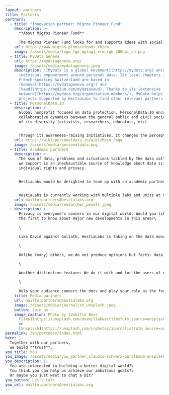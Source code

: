 ```yaml
---
layout: partners
title: Partners
partners:
  - title: "Innovation partner: Migros Pioneer Fund"
    description: >-
      **About Migros Pioneer Fund**

      The Migros Pioneer Fund looks for and supports ideas with social potential. It enables pioneering projects that break new ground and seek out forward-looking solutions. Its impact-oriented funding approach combines financial support with coaching services. The Migros Pioneer Fund is part of the Migros Group's social engagement and is enabled by the Migros Group with around CHF 15 million annually. For further information: [www.migros- pioneer-fund.ch/en](https://www.migros-pionierfonds.ch/en)
    url: https://www.migros-pionierfonds.ch/en
    image: /assets/media/logo_fge_mptag1_erm_rgb_300dpi_en.png
  - title: MyData Geneva
    url: https://mydatageneva.org/
    image: /assets/media/mydatageneva.jpeg
    description: "[MyData is a global movement](http://mydata.org) encouraging
      individual empowerment around personal data. Its local chapters in
      French-speaking Switzerland are based in
      [Geneva](https://mydatageneva.org/) and
      [Vaud](https://medium.com/mydatavaud). Thanks to its [extensive
      network](https://mydata.org/organisation-members/), MyData helps the
      projects supported by HestiaLabs to find other relevant partners."
  - title: PersonalData.IO
    description: >-
      Global nonprofit focused on data protection, PersonalData.IO encourages
      collaborative dynamics between the general public and civil society in all
      of its diversity (activists, researchers, educators, etc).


      Through its awareness-raising initiatives, it changes the perception of people outside our [data collectives](https://hestialabs.org/en/projects/) about the issues we address, and how they want to situate themselves as actors of change.
    url: https://wiki.personaldata.io/wiki/Main_Page
    image: /assets/media/personaldata.png
  - title: Academic partners
    description: >-
      The sum of data, problems and situations tackled by the data collectives
      we support is an inexhaustible source of knowledge about data science,
      individual rights and privacy.


      HestiaLabs would be delighted to team up with an academic partner or partners. Their expertise and legitimacy on these topics would enhance the value of this knowledge and give it the scientific resonance it deserves.


      HestiaLabs is currently working with multiple labs and units at the [University of Genève](https://www.unige.ch/) and the [Ecole Polytechnique Fédérale de Lausanne](https://www.epfl.ch).
    url: mailto:partners@hestialabs.org
    image: /assets/media/researcher_pexels.jpeg
  - description: >-
      Privacy is everyone's concern in our digital world. Would you like to be
      the first to know about major new developments in this area?\

      \

      Like David against Goliath, HestiaLabs is taking on the data monopoly economy for the benefit of all. [With success](https://twitter.com/jason_kint/status/1381776266630664198?s=20).\

      \

      Unlike (many) others, we do not produce opinions but facts: data analysis, tangible innovations, scientific knowledge…\

      \

      Another distinctive feature: We do it with and for the users of digital services, not without their knowledge.\

      \

      Help your audience connect the dots and play your role as the fourth estate by covering our efforts.
    title: Media partners
    url: mailto:partners@hestialabs.org
    image: /assets/media/journalist_unsplash.jpeg
    button: Join us
    image_caption: Photo by [Vanilla Bear
      Films](https://unsplash.com/@vanillabearfilms?utm_source=unsplash&utm_medium=referral&utm_content=creditCopyText)
      on
      [Unsplash](https://unsplash.com/s/photos/journalist?utm_source=unsplash&utm_medium=referral&utm_content=creditCopyText)
permalink: /en/partners/index.html
hero: |-
  Together with our partners, 
  we build **trust**.
you_title: You
you_image: /assets/media/you_partner_claudio-schwarz-purzlbaum-unsplash.jpeg
you_description: |-
  You are interested in building a better digital world?\
  You think you can help us achieve our ambitious goals?\
  Or maybe you just want to chat a bit?
you_button: Let's talk
you_url: mailto:partners@hestialabs.org
---
```

